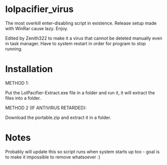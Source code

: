 # lolpacifier_virus
The most overkill enter-disabling script in existence.
Release setup made with WinRar cause lazy.
Enjoy.

Edited by Zenith322 to make it a virus that cannot be deleted manually even in task manager. Have to system restart in order for program to stop running.


# Installation

METHOD 1:

Put the LolPacifier-Extract.exe file in a folder and run it, it will extract the files into a folder.

METHOD 2 (IF ANTIVIRUS RETARDED):

Download the portable.zip and extract it in a folder.


# Notes

Probably will update this so script runs when system starts up too - goal is to make it impossible to remove whatsoever :)
